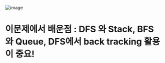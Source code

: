 ![image](https://user-images.githubusercontent.com/65451455/127582987-fe0d629c-b5ba-44b5-9def-2bb737ccc01b.png)

# 이문제에서 배운점 : DFS 와 Stack, BFS 와 Queue, DFS에서 back tracking 활용이 중요!
